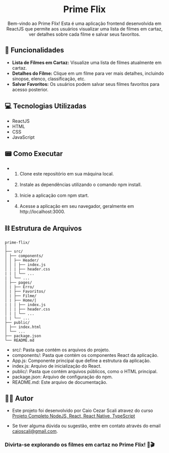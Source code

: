 <h1 align="center">Prime Flix</h1>

<p align="center"> Bem-vindo ao Prime Flix! Esta é uma aplicação frontend desenvolvida em ReactJS que permite aos usuários visualizar uma lista de filmes em cartaz, ver detalhes sobre cada filme e salvar seus favoritos.
    <br> 
</p>

## 📝 Funcionalidades

- **Lista de Filmes em Cartaz:** Visualize uma lista de filmes atualmente em cartaz.
- **Detalhes do Filme:** Clique em um filme para ver mais detalhes, incluindo sinopse, elenco, classificação, etc.
- **Salvar Favoritos:** Os usuários podem salvar seus filmes favoritos para acesso posterior.

## 💻 Tecnologias Utilizadas

- ReactJS
- HTML
- CSS
- JavaScript

## 📟 Como Executar

- 1. Clone este repositório em sua máquina local.
- 2. Instale as dependências utilizando o comando npm install.
- 3. Inicie a aplicação com npm start.
- 4. Acesse a aplicação em seu navegador, geralmente em http://localhost:3000.

## ⛓️ Estrutura de Arquivos

```
prime-flix/
│
├── src/
│ ├── components/
│ │ ├── Header/
│ │ | ├── index.js
│ │ | ├── header.css
| | | └── ...
| | └── ...
│ ├── pages/
│ | ├── Erro/
│ | ├── Favoritos/
│ | ├── Filme/
│ | ├── Home/|
| | | ├── index.js
│ │ | ├── header.css
│ | | └── ...
| | └── ...
├── public/
│ ├── index.html
│ └── ...
├── package.json
└── README.md

```

- src/: Pasta que contém os arquivos do projeto.
- components/: Pasta que contém os componentes React da aplicação.
- App.js: Componente principal que define a estrutura da aplicação.
- index.js: Arquivo de inicialização do React.
- public/: Pasta que contém arquivos públicos, como o HTML principal.
- package.json: Arquivo de configuração do npm.
- README.md: Este arquivo de documentação.

## 🙍‍♂️ Autor

- Este projeto foi desenvolvido por Caio Cezar Scali atravez do curso [Projeto Completo NodeJS, React, React Native, TypeScript](https://www.udemy.com/course/dev-fullstack/)

- Se tiver alguma dúvida ou sugestão, entre em contato através do email [caioscali@gmail.com](mailto:caioscali@gmail.com).

### Divirta-se explorando os filmes em cartaz no Prime Flix! 🍿🎬
